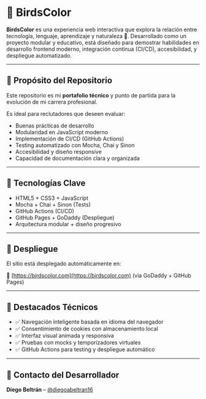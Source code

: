 # 🐤 BirdsColor

**BirdsColor** es una experiencia web interactiva que explora la relación entre tecnología, lenguaje, aprendizaje y naturaleza 🌱. Desarrollado como un proyecto modular y educativo, está diseñado para demostrar habilidades en desarrollo frontend moderno, integración continua (CI/CD), accesibilidad, y despliegue automatizado.

---

## 🎯 Propósito del Repositorio

Este repositorio es mi **portafolio técnico** y punto de partida para la evolución de mi carrera profesional. 

Es ideal para reclutadores que deseen evaluar:

- Buenas prácticas de desarrollo
- Modularidad en JavaScript moderno
- Implementación de CI/CD (GitHub Actions)
- Testing automatizado con Mocha, Chai y Sinon
- Accesibilidad y diseño responsive
- Capacidad de documentación clara y organizada

---

## 🧪 Tecnologías Clave

- HTML5 + CSS3 + JavaScript
- Mocha + Chai + Sinon (Tests)
- GitHub Actions (CI/CD)
- GitHub Pages + GoDaddy (Despliegue)
- Arquitectura modular + diseño progresivo

---

## 🚀 Despliegue

El sitio está desplegado automáticamente en:

🔗 [https://birdscolor.com](https://birdscolor.com) (via GoDaddy + GitHub Pages)

---

## 📌 Destacados Técnicos

- ✅ Navegación inteligente basada en idioma del navegador
- ✅ Consentimiento de cookies con almacenamiento local
- ✅ Interfaz visual animada y responsiva
- ✅ Pruebas con mocks y temporizadores virtuales
- ✅ GitHub Actions para testing y despliegue automático

---

## 🤝 Contacto del Desarrollador

**Diego Beltrán** – [@diegoabeltran16](https://github.com/diegoabeltran16)  


